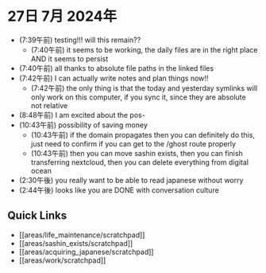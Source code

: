 # 27日 7月 2024年
- (7:39午前) testing!!! will this remain??
  - (7:40午前) it seems to be working, the daily files are in the right place AND it seems to persist
- (7:40午前) all thanks to absolute file paths in the linked files
- (7:42午前) I can actually write notes and plan things now!!
  - (7:42午前) the only thing is that the today and yesterday symlinks will only work on this computer, if you sync it, since they are absolute not relative
- (8:48午前) I am excited about the pos-
- (10:43午前) possibility of saving money
  - (10:43午前) if the domain propagates then you can definitely do this, just need to confirm if you can get to the /ghost route properly
  - (10:43午前) then you can move sashin exists, then you can finish transferring nextcloud, then you can delete everything from digital ocean
- (2:30午後) you really want to be able to read japanese without worry
- (2:44午後) looks like you are DONE with conversation culture










 



## Quick Links
- [[areas/life_maintenance/scratchpad]]
- [[areas/sashin_exists/scratchpad]]
- [[areas/acquiring_japanese/scratchpad]]
- [[areas/work/scratchpad]]
